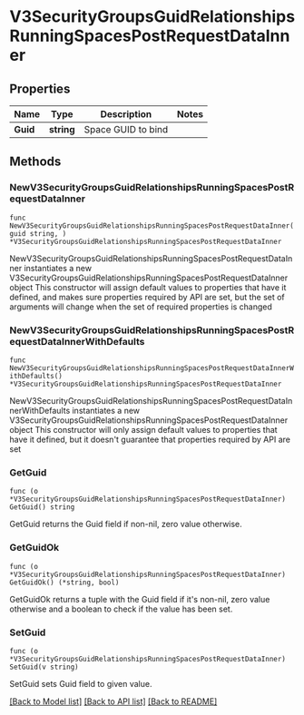 # V3SecurityGroupsGuidRelationshipsRunningSpacesPostRequestDataInner

## Properties

Name | Type | Description | Notes
------------ | ------------- | ------------- | -------------
**Guid** | **string** | Space GUID to bind | 

## Methods

### NewV3SecurityGroupsGuidRelationshipsRunningSpacesPostRequestDataInner

`func NewV3SecurityGroupsGuidRelationshipsRunningSpacesPostRequestDataInner(guid string, ) *V3SecurityGroupsGuidRelationshipsRunningSpacesPostRequestDataInner`

NewV3SecurityGroupsGuidRelationshipsRunningSpacesPostRequestDataInner instantiates a new V3SecurityGroupsGuidRelationshipsRunningSpacesPostRequestDataInner object
This constructor will assign default values to properties that have it defined,
and makes sure properties required by API are set, but the set of arguments
will change when the set of required properties is changed

### NewV3SecurityGroupsGuidRelationshipsRunningSpacesPostRequestDataInnerWithDefaults

`func NewV3SecurityGroupsGuidRelationshipsRunningSpacesPostRequestDataInnerWithDefaults() *V3SecurityGroupsGuidRelationshipsRunningSpacesPostRequestDataInner`

NewV3SecurityGroupsGuidRelationshipsRunningSpacesPostRequestDataInnerWithDefaults instantiates a new V3SecurityGroupsGuidRelationshipsRunningSpacesPostRequestDataInner object
This constructor will only assign default values to properties that have it defined,
but it doesn't guarantee that properties required by API are set

### GetGuid

`func (o *V3SecurityGroupsGuidRelationshipsRunningSpacesPostRequestDataInner) GetGuid() string`

GetGuid returns the Guid field if non-nil, zero value otherwise.

### GetGuidOk

`func (o *V3SecurityGroupsGuidRelationshipsRunningSpacesPostRequestDataInner) GetGuidOk() (*string, bool)`

GetGuidOk returns a tuple with the Guid field if it's non-nil, zero value otherwise
and a boolean to check if the value has been set.

### SetGuid

`func (o *V3SecurityGroupsGuidRelationshipsRunningSpacesPostRequestDataInner) SetGuid(v string)`

SetGuid sets Guid field to given value.



[[Back to Model list]](../README.md#documentation-for-models) [[Back to API list]](../README.md#documentation-for-api-endpoints) [[Back to README]](../README.md)


